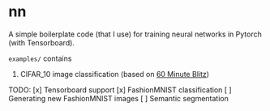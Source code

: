 # nn

A simple boilerplate code (that I use) for training neural networks in Pytorch (with Tensorboard).

`examples/` contains
1. CIFAR_10 image classification (based on [60 Minute Blitz](https://pytorch.org/tutorials/beginner/blitz/cifar10_tutorial.html))


TODO:
[x] Tensorboard support
[x] FashionMNIST classification
[ ] Generating new FashionMNIST images
[ ] Semantic segmentation